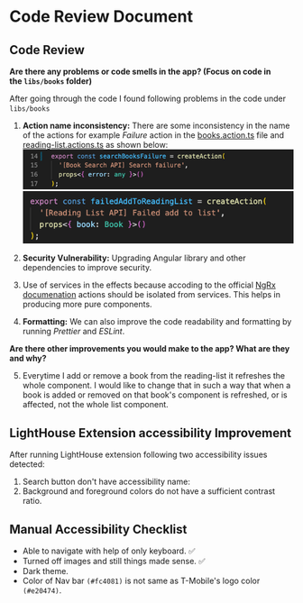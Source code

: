 # Code Review Document

## Code Review

**Are there any problems or code smells in the app? (Focus on code in the `libs/books` folder)**

After going through the code I found following problems in the code under `libs/books`

1. **Action name inconsistency:** There are some inconsistency in the name of the actions for example *Failure* action in the [books.action.ts](libs/books/data-access/src/lib/+state/books.actions.ts) file and [reading-list.actions.ts](libs/books/data-access/src/lib/+state/reading-list.actions.ts) as shown below:
![Books failure action](books-failure-action.png)
![Reading list failure action](reading-list-failure-action.png)

2. **Security Vulnerability:** Upgrading Angular library and other dependencies to improve security.

3. Use of services in the effects because accoding to the official [NgRx documenation](https://ngrx.io/guide/effects#key-concepts) actions should be isolated from services. This helps in producing more pure components.

4. **Formatting:** We can also improve the code readability and formatting by running *Prettier* and *ESLint*.

**Are there other improvements you would make to the app? What are they and why?**

5. Everytime I add or remove a book from the reading-list it refreshes the whole component. I would like to change that in such a way that when a book is added or removed on that book's component is refreshed, or is affected, not the whole list component.

## LightHouse Extension accessibility Improvement

After running LightHouse extension following two accessibility issues detected:

1. Search button don't have accessibility name:
2. Background and foreground colors do not have a sufficient contrast ratio.

## Manual Accessibility Checklist

- Able to navigate with help of only keyboard. ✅
- Turned off images and still things made sense. ✅
- Dark theme.
- Color of Nav bar `(#fc4081)` is not same as T-Mobile's logo color `(#e20474)`.
